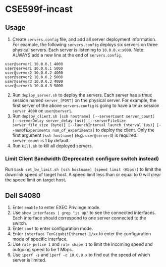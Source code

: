 # CSE599f-incast

## Usage

1. Create `servers.config` file, and add all server deployment information. For example, the following `servers.config` deploys six servers on three physical servers. Each server is listening to `10.0.0.x:x000`. Note: ALWAYS add a new line at the end of `servers.config`.
```
user@server1 10.0.0.1 4000
user@server1 10.0.0.1 5000
user@server2 10.0.0.2 4000
user@server2 10.0.0.2 5000
user@server3 10.0.0.3 4000
user@server3 10.0.0.3 5000

```
2. Run `deploy_server.sh` to deploy the servers. Each server has a tmux session named `server_[PORT]` on the physical server. For example, the first server of the above `servers.config` is going to have a tmux session `server_4000` on `user@server1`.
3. Run `deploy_client.sh [ssh hostname] [--serverCount server_count] [--serverDelay server_delay (us)] [--serverFileSize server_file_size (byte)] [--launchInterval launch_interval (us)] [--numOfExperiments num_of_experiments]` to deploy the client. Only the first argument `[ssh hostname]` (e.g. `user@server4`) is required. `server_count` is 1 by default.
4. Run `kill.sh` to kill all deployed servers.

### Limit Client Bandwidth (Deprecated: configure switch instead)

Run `bash set_bw_limit.sh [ssh hostname] [speed limit (Kbps)]` to limit the downlink speed of target host. A speed limit less than or equal to 0 will clear the speed limit on target host.

## Dell S4080
1. Enter `enable` to enter EXEC Privilege mode.
2. Use `show interfaces | grep "is up"` to see the connected interfaces. Each interface should correspond to one server connected to the switch.
3. Enter `conf` to enter configuration mode.
4. Enter `interface TenGigabitEthernet 1/xx` to enter the configuration mode of specific interface.
5. Use `rate police 1` and `rate shape 1` to limit the incoming speed and outgoing speed to be 1 Mbps.
6. Use `iperf -s` and `iperf -c 10.0.0.x` to find out the speed of which server is limited.